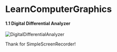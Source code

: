 # LearnComputerGraphics
#### 1.1 Digital Differential Analyzer

![DigitalDifferentialAnalyzer](https://cdn.jsdelivr.net/gh/wineee/MarkDownPIC@master/img/c80cb1c6e5cb0e849aea44b1e73597e4.gif)

Thank for SimpleScreenRecorder!
